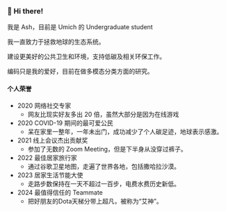 ### 👋 Hi there! 

我是 Ash，目前是 Umich 的 Undergraduate student

我一直致力于拯救地球的生态系统。

建设更美好的公共卫生和环境，支持低碳及相关环保工作。

编码只是我的爱好，目前在做多模态分类方面的研究。

#### 个人荣誉

- 2020 网络社交专家
  - 网友比现实好友多出 20 倍，虽然大部分是因为在线游戏
- 2020 COVID-19 期间的最可爱公民
  - 呆在家里一整年，一年未出门，成功减少了个人碳足迹，地球表示感激。
- 2021 线上会议杰出贡献奖
  - 参加了无数的 Zoom Meeting，但是下半身从没穿过裤子。
- 2022 最佳居家旅行家
  - 通过谷歌卫星地图，走遍了世界各地，包括撒哈拉沙漠。
- 2023 居家生活节能大使
  - 走路步数保持在一天不超过一百步，电费水费历史新低。 
- 2024 最值得信任的 Teammate
  - 把好朋友的Dota天梯分带上超凡，被称为“艾神”。
